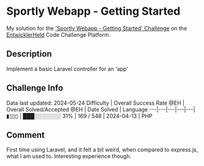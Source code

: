 # Sportly Webapp - Getting Started

My solution for the ['Sportly Webapp - Getting Started' Challenge](https://platform.entwicklerheld.de/challenge/sportly-webapp-getting-started?technology=PHP) on the [EntwicklerHeld](https://platform.entwicklerheld.de/) Code Challenge Platform.

## Description
Implement a basic Laravel controller for an 'app'

## Challenge Info
Data last updated: 2024-05-24
Difficulty | Overall Success Rate @EH | Overall Solved/Accepted @EH | Date Solved | Language
---|---|---|---|---|
▮▯▯▯ | ███░░░░░░░ 31% | 169 / 548 | 2024-04-13 | PHP

## Comment
First time using Laravel, and it felt a bit weird, when compared to express.js, what I am used to. Interesting experience though.